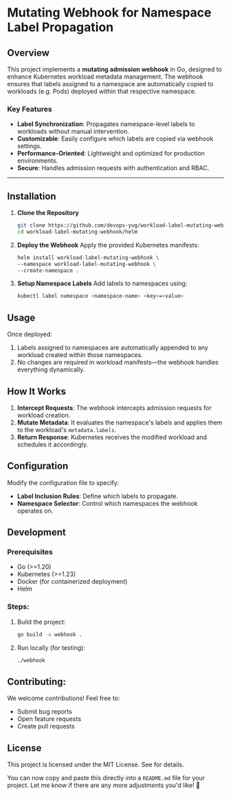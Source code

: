 # Mutating Webhook for Namespace Label Propagation

## Overview

This project implements a **mutating admission webhook** in Go, designed to enhance Kubernetes workload metadata management. The webhook ensures that labels assigned to a namespace are automatically copied to workloads (e.g. Pods) deployed within that respective namespace.

### Key Features

- **Label Synchronization**: Propagates namespace-level labels to workloads without manual intervention.
- **Customizable**: Easily configure which labels are copied via webhook settings.
- **Performance-Oriented**: Lightweight and optimized for production environments.
- **Secure**: Handles admission requests with authentication and RBAC.

---

## Installation

1. **Clone the Repository**
   ```bash
   git clone https://github.com/devops-yug/workload-label-mutating-webhook.git
   cd workload-label-mutating-webhook/helm
2. **Deploy the Webhook** Apply the provided Kubernetes manifests:
    ```bash
   helm install workload-label-mutating-webhook \
   --namespace workload-label-mutating-webhook \
   --create-namespace .
3. **Setup Namespace Labels** Add labels to namespaces using:
    ```bash
    kubectl label namespace <namespace-name> <key>=<value>
## Usage
Once deployed:

1. Labels assigned to namespaces are automatically appended to any workload created within those namespaces.
2. No changes are required in workload manifests—the webhook handles everything dynamically.

## How It Works
1. **Intercept Requests**: The webhook intercepts admission requests for workload creation.
2. **Mutate Metadata**: It evaluates the namespace's labels and applies them to the workload's `metadata.labels`.
3. **Return Response**: Kubernetes receives the modified workload and schedules it accordingly.

## Configuration
Modify the configuration file to specify:
- **Label Inclusion Rules**: Define which labels to propagate.
- **Namespace Selector**: Control which namespaces the webhook operates on.

## Development
### Prerequisites
- Go (>=1.20)
- Kubernetes (>=1.23)
- Docker (for containerized deployment)
- Helm

### Steps:
1. Build the project:
    ```bash
    go build -o webhook .
2. Run locally (for testing):
    ```bash
    ./webhook
## Contributing: 
We welcome contributions! Feel free to:
- Submit bug reports
- Open feature requests
- Create pull requests

## License
This project is licensed under the MIT License. See  for details.

You can now copy and paste this directly into a `README.md` file for your project. Let me know if there are any more adjustments you'd like! 🚀